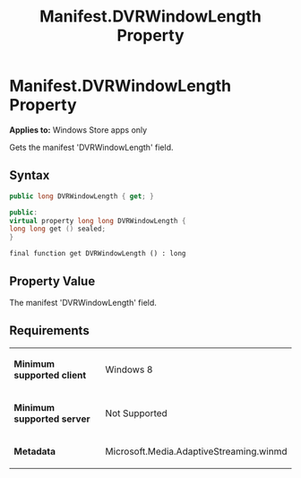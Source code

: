 ﻿---
title: Manifest.DVRWindowLength Property
TOCTitle: DVRWindowLength Property
ms:assetid: 8adfc663-46e2-4f60-9ad5-8ba4d905a619
ms:mtpsurl: https://msdn.microsoft.com/en-us/library/JJ822771(v=VS.90)
ms:contentKeyID: 50079526
ms.date: 11/19/2012
mtps_version: v=VS.90
dev_langs:
- csharp
- c++
- jscript
---

# Manifest.DVRWindowLength Property

**Applies to:** Windows Store apps only

Gets the manifest 'DVRWindowLength' field.

## Syntax

``` csharp
public long DVRWindowLength { get; }
```

``` c++
public:
virtual property long long DVRWindowLength {
long long get () sealed;
}
```

``` jscript
final function get DVRWindowLength () : long
```

## Property Value

The manifest 'DVRWindowLength' field.

## Requirements

<table>
<colgroup>
<col style="width: 50%" />
<col style="width: 50%" />
</colgroup>
<tbody>
<tr class="odd">
<td><p><strong>Minimum supported client</strong></p></td>
<td><p>Windows 8</p></td>
</tr>
<tr class="even">
<td><p><strong>Minimum supported server</strong></p></td>
<td><p>Not Supported</p></td>
</tr>
<tr class="odd">
<td><p><strong>Metadata</strong></p></td>
<td><p>Microsoft.Media.AdaptiveStreaming.winmd</p></td>
</tr>
</tbody>
</table>

